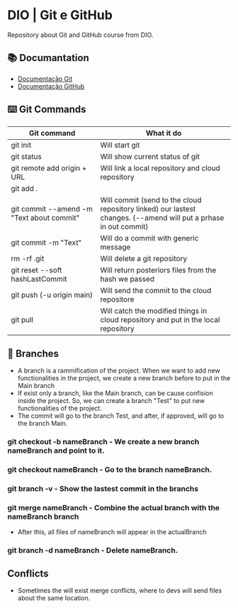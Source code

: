 
# DIO | Git e GitHub

Repository about Git and GitHub course from DIO.

## 📚 Documantation
- [Documentação Git](https://git-scm.com/doc) 
- [Documentação GitHub](https://docs.github.com/)

## ⌨️ Git Commands

| Git command | What it do |
|-------------|------------|
|git init                                  |Will start git|
|git status                                |Will show current status of git|
|git remote add origin + URL               |Will link a local repository and cloud repository|
|git add . || gut add fileName             |Will add the current files to the commit|
|git commit --amend -m "Text about commit" |Will commit (send to the cloud repository linked) our lastest changes. (--amend will put a prhase in out commit)|
|git commit -m "Text"                      |Will do a commit with generic message|
|rm -rf .git                               |Will delete a git repository|
|git reset --soft hashLastCommit           |Will return posteriors files from the hash we passed|
|git push (-u origin main)                 |Will send the commit to the cloud repositore|
|git pull                                  |Will catch the modified things in cloud repository and put in the local repository|


## 📝 Branches
- A branch is a rammification of the project. When we want to add new functionalities in the project, we create a new branch before to put in the Main branch
- If exist only a branch, like the Main branch, can be cause confision inside the project. So, we can create a branch "Test" to put new functionalities of the project.
- The commit will go to the branch Test, and after, if approved, will go to the branch Main.
### git checkout -b nameBranch - We create a new branch nameBranch and point to it.
### git checkout nameBranch - Go to the branch nameBranch.
### git branch -v - Show the lastest commit in the branchs
### git merge nameBranch - Combine the actual branch with the nameBranch branch
- After this, all files of nameBranch will appear in the actualBranch
### git branch -d nameBranch - Delete nameBranch.

## Conflicts
- Sometimes the will exist merge conflicts, where to devs will send files about the same location.

